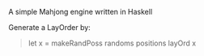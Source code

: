 A simple Mahjong engine written in Haskell

Generate a LayOrder by:

> let x = makeRandPoss randoms positions
> layOrd x
